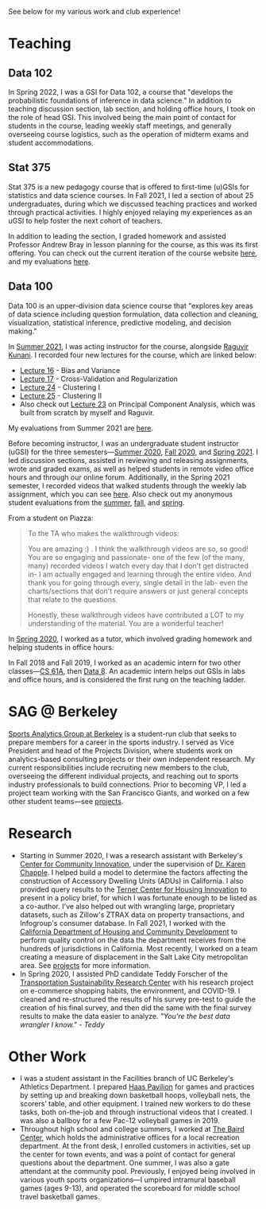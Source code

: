 ---
---
See below for my various work and club experience!

# Teaching

## Data 102

In Spring 2022, I was a GSI for Data 102, a course that "develops the probabilistic foundations of inference in data science." In addition to teaching discussion section, lab section, and holding office hours, I took on the role of head GSI. This involved being the main point of contact for students in the course, leading weekly staff meetings, and generally overseeing course logistics, such as the operation of midterm exams and student accommodations.

## Stat 375

Stat 375 is a new pedagogy course that is offered to first-time (u)GSIs for statistics and data science courses. In Fall 2021, I led a section of about 25 undergraduates, during which we discussed teaching practices and worked through practical activities. I highly enjoyed relaying my experiences as an uGSI to help foster the next cohort of teachers.

In addition to leading the section, I graded homework and assisted Professor Andrew Bray in lesson planning for the course, as this was its first offering. You can check out the current iteration of the course website [here](https://stat375.netlify.app/), and my evaluations [here](assets/evals/fa21.pdf).

## Data 100

Data 100 is an upper-division data science course that "explores key areas of data science including question formulation, data collection and cleaning, visualization, statistical inference, predictive modeling, and decision making."

In [Summer 2021](https://www.ds100.org/su21/), I was acting instructor for the course, alongside [Raguvir Kunani](https://www.linkedin.com/in/rkunani/). I recorded four new lectures for the course, which are linked below:
- [Lecture 16](https://ds100.org/su21/lecture/lec16/) - Bias and Variance
- [Lecture 17](https://ds100.org/su21/lecture/lec17/) - Cross-Validation and Regularization
- [Lecture 24](https://ds100.org/su21/lecture/lec24/) - Clustering I
- [Lecture 25](https://ds100.org/su21/lecture/lec25/) - Clustering II
- Also check out [Lecture 23](https://ds100.org/su21/lecture/lec23/) on Principal Component Analysis, which was built from scratch by myself and Raguvir.

My evaluations from Summer 2021 are [here](assets/evals/su21.pdf).

Before becoming instructor, I was an undergraduate student instructor (uGSI) for the three semesters—[Summer 2020](https://www.ds100.org/su20/), [Fall 2020](https://www.ds100.org/fa20/), and [Spring 2021](https://www.ds100.org/sp21/). I led discussion sections, assisted in reviewing and releasing assignments, wrote and graded exams, as well as helped students in remote video office hours and through our online forum. Additionally, in the Spring 2021 semester, I recorded videos that walked students through the weekly lab assignment, which you can see [here](https://www.youtube.com/playlist?list=PLhu_CxYhhE8e0xQSqbEKV4kS-BnreoLqO). Also check out my anonymous student evaluations from the [summer](assets/evals/su20.pdf), [fall](assets/evals/fa20.pdf), and [spring](assets/evals/sp21.pdf).

From a student on Piazza:

> To the TA who makes the walkthrough videos:
>
> You are amazing :) . I think the walkthrough videos are so, so good! You are so engaging and passionate- one of the few (of the many, many) recorded videos I watch every day that I don't get distracted in- I am actually engaged and learning through the entire video. And thank you for going through every, single detail in the lab- even the charts/sections that don't require answers or just general concepts that relate to the questions.
>
> Honestly, these walkthrough videos have contributed a LOT to my understanding of the material. You are a wonderful teacher!

In [Spring 2020](https://www.ds100.org/sp20/), I worked as a tutor, which involved grading homework and helping students in office hours.

In Fall 2018 and Fall 2019, I worked as an academic intern for two other classes—[CS 61A](https://inst.eecs.berkeley.edu/~cs61a/fa18/), then [Data 8](https://data8.org/fa19). An academic intern helps out GSIs in labs and office hours, and is considered the first rung on the teaching ladder.

# SAG @ Berkeley
[Sports Analytics Group at Berkeley](https://sportsanalytics.berkeley.edu/) is a student-run club that seeks to prepare members for a career in the sports industry. I served as Vice President and head of the Projects Division, where students work on analytics-based consulting projects or their own independent research. My current responsibilities include recruiting new members to the club, overseeing the different individual projects, and reaching out to sports industry professionals to build connections. Prior to becoming VP, I led a project team working with the San Francisco Giants, and worked on a few other student teams—see [projects](/projects).

# Research
- Starting in Summer 2020, I was a research assistant with Berkeley's [Center for Community Innovation](https://communityinnovation.berkeley.edu/), under the supervision of [Dr. Karen Chapple](http://karenchapple.com/). I helped build a model to determine the factors affecting the construction of Accessory Dwelling Units (ADUs) in California. I also provided query results to the [Terner Center for Housing Innovation](https://ternercenter.berkeley.edu/) to present in a policy brief, for which I was fortunate enough to be listed as a co-author. I've also helped out with wrangling large, proprietary datasets, such as Zillow's ZTRAX data on property transactions, and Infogroup's consumer database. In Fall 2021, I worked with the [California Department of Housing and Community Development](https://hcd.ca.gov/) to perform quality control on the data the department receives from the hundreds of jurisdictions in California. Most recently, I worked on a team creating a measure of displacement in the Salt Lake City metropolitan area. See [projects](/projects) for more information.
- In Spring 2020, I assisted PhD candidate Teddy Forscher of the [Transportation Sustainability Research Center](https://tsrc.berkeley.edu/) with his research project on e-commerce shopping habits, the environment, and COVID-19. I cleaned and re-structured the results of his survey pre-test to guide the creation of his final survey, and then did the same with the final survey results to make the data easier to analyze. *"You're the best data wrangler I know." - Teddy*

# Other Work
- I was a student assistant in the Facilities branch of UC Berkeley's Athletics Department. I prepared [Haas Pavilion](https://calbears.com/sports/2020/6/22/haas-pavilion.aspx) for games and practices by setting up and breaking down basketball hoops, volleyball nets, the scorers’ table, and other equipment. I trained new workers to do these tasks, both on-the-job and through instructional videos that I created. I was also a ballboy for a few Pac-12 volleyball games in 2019.
- Throughout high school and college summers, I worked at [The Baird Center](https://southorange.org/249/Recreation-Cultural-Affairs), which holds the administrative offices for a local recreation department. At the front desk, I enrolled customers in activities, set up the center for town events, and was a point of contact for general questions about the department. One summer, I was also a gate attendant at the community pool. Previously, I enjoyed being involved in various youth sports organizations—I umpired intramural baseball games (ages 9-13), and operated the scoreboard for middle school travel basketball games.
